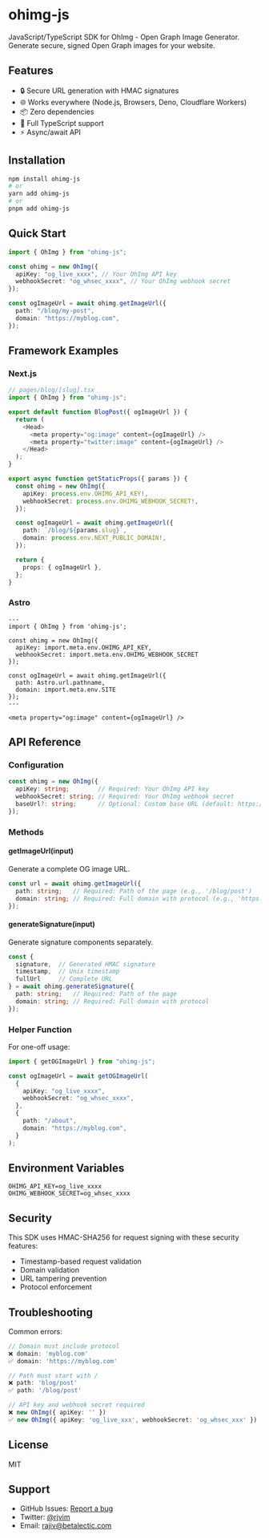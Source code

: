 # ohimg-js

JavaScript/TypeScript SDK for OhImg - Open Graph Image Generator. Generate secure, signed Open Graph images for your website.

## Features

- 🔒 Secure URL generation with HMAC signatures
- 🌐 Works everywhere (Node.js, Browsers, Deno, Cloudflare Workers)
- 📦 Zero dependencies
- 💪 Full TypeScript support
- ⚡ Async/await API

## Installation

```bash
npm install ohimg-js
# or
yarn add ohimg-js
# or
pnpm add ohimg-js
```

## Quick Start

```typescript
import { OhImg } from "ohimg-js";

const ohimg = new OhImg({
  apiKey: "og_live_xxxx", // Your OhImg API key
  webhookSecret: "og_whsec_xxxx", // Your OhImg webhook secret
});

const ogImageUrl = await ohimg.getImageUrl({
  path: "/blog/my-post",
  domain: "https://myblog.com",
});
```

## Framework Examples

### Next.js

```typescript
// pages/blog/[slug].tsx
import { OhImg } from "ohimg-js";

export default function BlogPost({ ogImageUrl }) {
  return (
    <Head>
      <meta property="og:image" content={ogImageUrl} />
      <meta property="twitter:image" content={ogImageUrl} />
    </Head>
  );
}

export async function getStaticProps({ params }) {
  const ohimg = new OhImg({
    apiKey: process.env.OHIMG_API_KEY!,
    webhookSecret: process.env.OHIMG_WEBHOOK_SECRET!,
  });

  const ogImageUrl = await ohimg.getImageUrl({
    path: `/blog/${params.slug}`,
    domain: process.env.NEXT_PUBLIC_DOMAIN!,
  });

  return {
    props: { ogImageUrl },
  };
}
```

### Astro

```astro
---
import { OhImg } from 'ohimg-js';

const ohimg = new OhImg({
  apiKey: import.meta.env.OHIMG_API_KEY,
  webhookSecret: import.meta.env.OHIMG_WEBHOOK_SECRET
});

const ogImageUrl = await ohimg.getImageUrl({
  path: Astro.url.pathname,
  domain: import.meta.env.SITE
});
---

<meta property="og:image" content={ogImageUrl} />
```

## API Reference

### Configuration

```typescript
const ohimg = new OhImg({
  apiKey: string;        // Required: Your OhImg API key
  webhookSecret: string; // Required: Your OhImg webhook secret
  baseUrl?: string;      // Optional: Custom base URL (default: https://og.ohimg.dev)
});
```

### Methods

#### getImageUrl(input)

Generate a complete OG image URL.

```typescript
const url = await ohimg.getImageUrl({
  path: string;   // Required: Path of the page (e.g., '/blog/post')
  domain: string; // Required: Full domain with protocol (e.g., 'https://example.com')
});
```

#### generateSignature(input)

Generate signature components separately.

```typescript
const {
  signature,  // Generated HMAC signature
  timestamp,  // Unix timestamp
  fullUrl     // Complete URL
} = await ohimg.generateSignature({
  path: string;   // Required: Path of the page
  domain: string; // Required: Full domain with protocol
});
```

### Helper Function

For one-off usage:

```typescript
import { getOGImageUrl } from "ohimg-js";

const ogImageUrl = await getOGImageUrl(
  {
    apiKey: "og_live_xxxx",
    webhookSecret: "og_whsec_xxxx",
  },
  {
    path: "/about",
    domain: "https://myblog.com",
  }
);
```

## Environment Variables

```env
OHIMG_API_KEY=og_live_xxxx
OHIMG_WEBHOOK_SECRET=og_whsec_xxxx
```

## Security

This SDK uses HMAC-SHA256 for request signing with these security features:

- Timestamp-based request validation
- Domain validation
- URL tampering prevention
- Protocol enforcement

## Troubleshooting

Common errors:

```typescript
// Domain must include protocol
❌ domain: 'myblog.com'
✅ domain: 'https://myblog.com'

// Path must start with /
❌ path: 'blog/post'
✅ path: '/blog/post'

// API key and webhook secret required
❌ new OhImg({ apiKey: '' })
✅ new OhImg({ apiKey: 'og_live_xxx', webhookSecret: 'og_whsec_xxx' })
```

## License

MIT

## Support

- GitHub Issues: [Report a bug](https://github.com/ohimg/ohimg-js/issues)
- Twitter: [@rjvim](https://twitter.com/rjvim)
- Email: rajiv@betalectic.com

